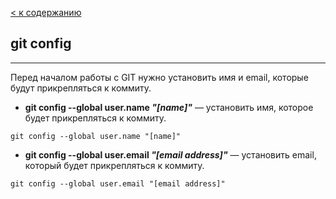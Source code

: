 [< к содержанию](./readme.md)

## git config

---

Перед началом работы с GIT нужно установить имя и email, которые будут прикрепляться к коммиту.

+ **git config --global user.name *"[name]"*** — установить имя, которое будет прикрепляться к коммиту.

`git config --global user.name "[name]"`

+ **git config --global user.email *"[email address]"*** — установить email, который будет прикрепляться к коммиту.

`git config --global user.email "[email address]"`
